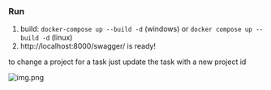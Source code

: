### Run
1. build: `docker-compose up --build -d` (windows) or `docker compose up --build -d` (linux)
2. http://localhost:8000/swagger/ is ready!

to change a project for a task just update the task with a new project id

![img.png](img.png)

